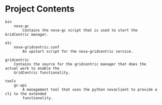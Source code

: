 Project Contents
================
    bin
        nova-gc
            Contains the nova-gc script that is used to start the GridCentric manager.
    
    etc
        nova-gridcentric.conf
            An upstart script for the nova-gridcentric service.
    
    gridcentric
        Contains the source for the gridcentric manager that does the actual work to enable the
        GridCentric functionality.
    
    tools
        gc-api
            A management tool that uses the python novaclient to provide a cli to the extended
            functionality.
